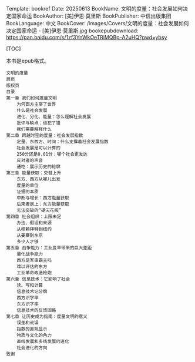 Template: bookref
Date: 20250613
BookName: 文明的度量：社会发展如何决定国家命运
BookAuthor: [美]伊恩·莫里斯
BookPublisher: 中信出版集团
BookLanguage: 中文
BookCover: /images/Covers/文明的度量：社会发展如何决定国家命运 - [美]伊恩·莫里斯.jpg
bookepubdownload: https://pan.baidu.com/s/1zf3YnWkOeTRiMQBp-A2uHQ?pwd=ybsy


[TOC]

本书是epub格式。

```
文明的度量
扉页
版权页
目录
第一章 我们如何度量文明
    为何西方主宰了世界
    什么是社会发展
    进化、分化、能量：怎么理解社会发展
    批评与缺点：谁犯了错
    我们需要解释什么
第二章 跨越时空的度量：社会发展指数
    定量、东西方、时间：什么支撑着社会发展指数
    社会发展是可以计算的
    250分还是0.01分：哪个社会更发达
    反对者的声音
    通吃：展示历史的轮廓
第三章 能量获取：交替上升
    东方、西方从哪儿出发
    度量的单位
    证据的本质
    中断与增长：西方能量获取
    后来者居上：东方能量获取
    无法突破的“硬天花板”
第四章 社会组织：上限未定
    办法、假设和来源
    从穆赖拜特到纽约
    从姜寨到东京
    多少人才够
第五章 战争能力：工业变革带来的巨大差距
    量化战争能力
    西方是军事霸主吗
    难以评估的东方
    工业革命改造枪炮
第六章 信息技术：它影响了社会
    读、写和计算
    信息技术记分牌
    西方识字率
    东方识字率
    信息技术的反馈回路
第七章 让历史成为指南：度量文明的意义
    误差和讹误
    指数的直观显示
    物质与文化的角力
    直线发展和多线发展的进化
    社会进化的方向
致谢
```